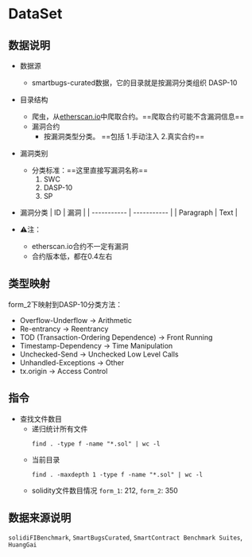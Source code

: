 # DataSet
## 数据说明
- 数据源
  - smartbugs-curated数据，它的目录就是按漏洞分类组织 DASP-10

- 目录结构
  - 爬虫，从[etherscan.io](etherscan.io)中爬取合约。==爬取合约可能不含漏洞信息==
  - 漏洞合约
    - 按漏洞类型分类。 ==包括 1.手动注入 2.真实合约==

- 漏洞类别
  - 分类标准：==这里直接写漏洞名称==
    1. SWC 
    2. DASP-10
    3. SP

- 漏洞分类
    | ID          | 漏洞         |
    | ----------- | ----------- |
    | Paragraph   | Text        |

- ⚠️注：
  - etherscan.io合约不一定有漏洞
  - 合约版本低，都在0.4左右

## 类型映射
form_2下映射到DASP-10分类方法：
- Overflow-Underflow -> Arithmetic
- Re-entrancy -> Reentrancy
- TOD (Transaction-Ordering Dependence) -> Front Running
- Timestamp-Dependency -> Time Manipulation
- Unchecked-Send -> Unchecked Low Level Calls
- Unhandled-Exceptions -> Other
- tx.origin -> Access Control

## 指令
- 查找文件数目
  - 递归统计所有文件
    ```
    find . -type f -name "*.sol" | wc -l
    ```
  - 当前目录
    ```
    find . -maxdepth 1 -type f -name "*.sol" | wc -l
    ```
  - solidity文件数目情况
    `form_1`: 212, `form_2`: 350 

## 数据来源说明
`solidiFIBenchmark`, `SmartBugsCurated`, `SmartContract Benchmark Suites`, `HuangGai`